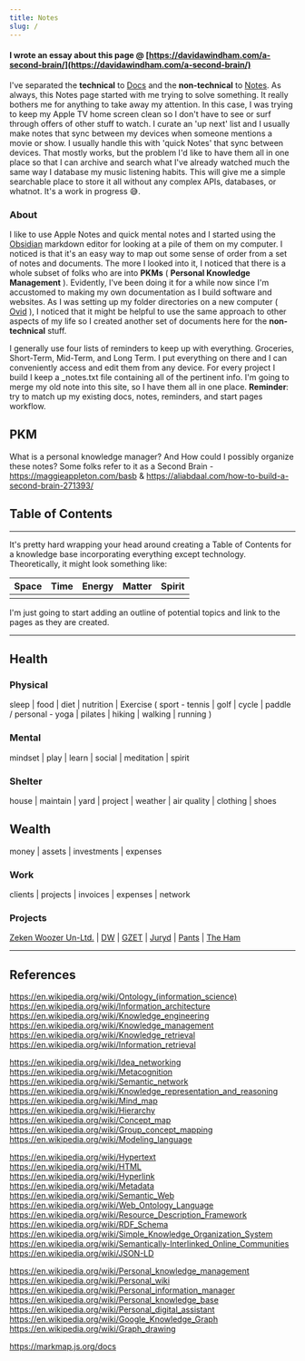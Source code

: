 ```yaml
---
title: Notes
slug: /
---
```


#### I wrote an essay about this page @ [https://davidawindham.com/a-second-brain/](https://davidawindham.com/a-second-brain/)

I've separated the **technical** to [Docs](/docs/) and the **non-technical** to [Notes](index.md). As always, this Notes page started with me trying to solve something. It really bothers me for anything to take away my attention. In this case, I was trying to keep my Apple TV home screen clean so I don't have to see or surf through offers of other stuff to watch.  I curate an 'up next' list and I usually make notes that sync between my devices when someone mentions a movie or show. I usually handle this with 'quick Notes' that sync between devices. That mostly works, but the problem I'd like to have them all in one place so that I can archive and search what I've already watched much the same way I database my music listening habits. This will give me a simple searchable place to store it all without any complex APIs, databases, or whatnot. It's a work in progress :sweat_smile:.


### About

I like to use Apple Notes and quick mental notes and I started using the [Obsidian](https://obsidian.md) markdown editor for looking at a pile of them on my computer. I noticed is that it's an easy way to map out some sense of order from a set of notes and documents.  The more I looked into it, I noticed that there is a whole subset of folks who are into **PKMs** ( **Personal Knowledge Management** ).  Evidently, I've been doing it for a while now since I'm accustomed to making my own documentation as I build software and websites.  As I was setting up my folder directories on a new computer ( [Ovid](/docs/computers/ovid) ), I noticed that it might be helpful to use the same approach to other aspects of my life so I created another set of documents here for the **non-technical** stuff.

I generally use four lists of reminders to keep up with everything. Groceries, Short-Term, Mid-Term, and Long Term. I put everything on there and I can conveniently access and edit them from any device. For every project I build I keep a _notes.txt file containing all of the pertinent info.  I'm going to merge my old note into this site, so I have them all in one place. **Reminder**: try to match up my existing docs, notes, reminders, and start pages workflow.



## PKM
What is a personal knowledge manager? And How could I possibly organize these notes? Some folks refer to it as a Second Brain - https://maggieappleton.com/basb & https://aliabdaal.com/how-to-build-a-second-brain-271393/  


## Table of Contents

---

It's pretty hard wrapping your head around creating a Table of Contents for a knowledge base incorporating everything except technology. Theoretically, it might look something like:

Space | Time | Energy | Matter | Spirit |
|-|-|-|-|-|
|  |  |  |

I'm just going to start adding an outline of potential topics and link to the pages as they are created. 

---

## Health  

### Physical

sleep | food | diet | nutrition | Exercise ( sport - tennis | golf | cycle | paddle / personal -  yoga | pilates | hiking | walking | running )

### Mental

mindset | play | learn | social | meditation | spirit

### Shelter

house | maintain | yard | project | weather | air quality | clothing | shoes

## Wealth

money | assets | investments | expenses  

### Work 

clients | projects | invoices | expenses | network

### Projects

[Zeken Woozer Un-Ltd.](projects/zw) |
[DW](projects/dw) |
[GZET](projects/gzet) |
[Juryd](projects/juryd) |
[Pants](projects/pants) |
[The Ham](projects/ham)


---
## References

https://en.wikipedia.org/wiki/Ontology_(information_science)  
https://en.wikipedia.org/wiki/Information_architecture  
https://en.wikipedia.org/wiki/Knowledge_engineering  
https://en.wikipedia.org/wiki/Knowledge_management  
https://en.wikipedia.org/wiki/Knowledge_retrieval  
https://en.wikipedia.org/wiki/Information_retrieval  
   
https://en.wikipedia.org/wiki/Idea_networking  
https://en.wikipedia.org/wiki/Metacognition  
https://en.wikipedia.org/wiki/Semantic_network  
https://en.wikipedia.org/wiki/Knowledge_representation_and_reasoning  
https://en.wikipedia.org/wiki/Mind_map  
https://en.wikipedia.org/wiki/Hierarchy  
https://en.wikipedia.org/wiki/Concept_map  
https://en.wikipedia.org/wiki/Group_concept_mapping  
https://en.wikipedia.org/wiki/Modeling_language  
  
https://en.wikipedia.org/wiki/Hypertext  
https://en.wikipedia.org/wiki/HTML  
https://en.wikipedia.org/wiki/Hyperlink  
https://en.wikipedia.org/wiki/Metadata  
https://en.wikipedia.org/wiki/Semantic_Web  
https://en.wikipedia.org/wiki/Web_Ontology_Language  
https://en.wikipedia.org/wiki/Resource_Description_Framework  
https://en.wikipedia.org/wiki/RDF_Schema  
https://en.wikipedia.org/wiki/Simple_Knowledge_Organization_System  
https://en.wikipedia.org/wiki/Semantically-Interlinked_Online_Communities  
https://en.wikipedia.org/wiki/JSON-LD  
  
https://en.wikipedia.org/wiki/Personal_knowledge_management  
https://en.wikipedia.org/wiki/Personal_wiki  
https://en.wikipedia.org/wiki/Personal_information_manager  
https://en.wikipedia.org/wiki/Personal_knowledge_base  
https://en.wikipedia.org/wiki/Personal_digital_assistant  
https://en.wikipedia.org/wiki/Google_Knowledge_Graph  
https://en.wikipedia.org/wiki/Graph_drawing  
  
https://markmap.js.org/docs  